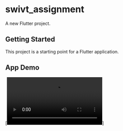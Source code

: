 # swivt_assignment

A new Flutter project.

## Getting Started

This project is a starting point for a Flutter application.

## App Demo

[![Watch the demo](./resource/demo.mov)]
